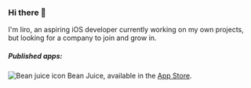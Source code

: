 ### Hi there 👋
I'm Iiro, an aspiring iOS developer currently working on my own projects, but looking for a company to join and grow in.

##### Published apps:
![Bean juice icon](https://is5-ssl.mzstatic.com/image/thumb/Purple124/v4/7e/8f/65/7e8f652e-7f49-cd26-bf0a-b92bf5807789/AppIcon-1x_U007emarketing-0-2-85-220.png/246x0w.png "Bean Juice")
Bean Juice, available in the [App Store](https://apps.apple.com/us/app/bean-juice/id1502380351).
<!--
**Iikeli/Iikeli** is a ✨ _special_ ✨ repository because its `README.md` (this file) appears on your GitHub profile.

Here are some ideas to get you started:

- 🔭 I’m currently working on ...
- 🌱 I’m currently learning ...
- 👯 I’m looking to collaborate on ...
- 🤔 I’m looking for help with ...
- 💬 Ask me about ...
- 📫 How to reach me: ...
- 😄 Pronouns: ...
- ⚡ Fun fact: ...
-->
